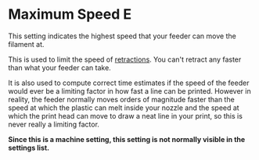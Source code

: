 Maximum Speed E
====
This setting indicates the highest speed that your feeder can move the filament at.

This is used to limit the speed of [retractions](../travel/retraction_speed.md). You can't retract any faster than what your feeder can take.

It is also used to compute correct time estimates if the speed of the feeder would ever be a limiting factor in how fast a line can be printed. However in reality, the feeder normally moves orders of magnitude faster than the speed at which the plastic can melt inside your nozzle and the speed at which the print head can move to draw a neat line in your print, so this is never really a limiting factor.

**Since this is a machine setting, this setting is not normally visible in the settings list.**
